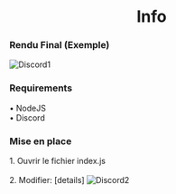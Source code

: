 <h1 align="center">Info</h1>

<h3 align="left">Rendu Final (Exemple)</h3>
<img src="https://dl.imtony.fr/downloads/AUTRES/1.png" alt="Discord1" />
<br/>
<h3 align="left">Requirements</h3>
• NodeJS
<br/>
• Discord
<br/>
<h3 align="left">Mise en place</h3>
1. Ouvrir le fichier index.js
<br/>
<br/>
2. Modifier: [details] 

<img src="https://dl.imtony.fr/downloads/AUTRES/2.png" alt="Discord2" />
  
